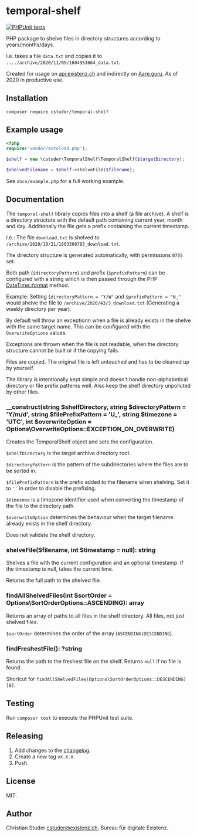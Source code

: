 # temporal-shelf

[![PHPUnit tests](https://github.com/cstuder/temporal-shelf/workflows/PHPUnit%20tests/badge.svg)](https://github.com/cstuder/temporal-shelf/actions?query=workflow%3A%22PHPUnit+tests%22)

PHP package to shelve files in directory structures according to years/months/days.

I.e. takes a file `data.txt` and copies it to `..../archive/2020/11/09/1604953664_data.txt`.

Created for usage on [api.existenz.ch](https://api.existenz.ch) and indirectly on [Aare.guru](https://aare.guru). As of 2020 in productive use.

## Installation

`composer require cstuder/temporal-shelf`

## Example usage

```php
<?php
require('vendor/autoload.php');

$shelf = new \cstuder\TemporalShelf\TemporalShelf($targetDirectory);

$shelvedFilename = $shelf->shelveFile($filename);
```

See `docs/example.php` for a full working example.

## Documentation

The `temporal-shelf` library copies files into a shelf (a file archive). A shelf is a directory structure with the default path containing current year, month and day. Additionally the file gets a prefix containing the current timestamp.

I.e.: The file `download.txt` is shelved to `/archive/2020/10/21/1603308783_download.txt`.

The directory structure is generated automatically, with permissions `0755` set.

Both path (`$directoryPattern`) and prefix (`$prefixPattern`) can be configured with a string which is then passed through the PHP [DateTime::format](https://www.php.net/manual/en/datetime.format.php) method.

Example: Setting `$directoryPattern = "Y/W"` and `$prefixPattern = "N_"` would shelve the file to `/archive/2020/43/3_download.txt` (Generating a weekly directory per year).

By default will throw an exceptionn when a file is already exists in the shelve with the same target name. This can be configured with the `OverwriteOptions` values.

Exceptions are thrown when the file is not readable, when the directory structure cannot be built or if the copying fails.

Files are copied. The original file is left untouched and has to be cleaned up by yourself.

The library is intentionally kept simple and doesn't handle non-alphabetical directory or file prefix patterns well. Also keep the shelf directory unpolluted by other files.

### \_\_construct(string $shelfDirectory, string $directoryPattern = 'Y/m/d', string \$filePrefixPattern = 'U\_', string \$timezone = 'UTC', int \$overwriteOption = Options\OverwriteOptions::EXCEPTION_ON_OVERWRITE)

Creates the TemporalShelf object and sets the configuration.

`$shelfDirectory` is the target archive directory root.

`$directoryPattern` is the pattern of the subdirectories where the files are to be sorted in.

`$filePrefixPattern` is the prefix added to the filename when shelving. Set it to `''` in order to disable the prefixing.

`$timezone` is a timezone identifier used when converting the timestamp of the file to the directory path.

`$overwriteOption` determines the behaviour when the target filename already exists in the shelf directory.

Does not validate the shelf directory.

### shelveFile($filename, int $timestamp = null): string

Shelves a file with the current configuration and an optional timestamp. If the timestamp is null, takes the current time.

Returns the full path to the shelved file.

### findAllShelvedFiles(int \$sortOrder = Options\SortOrderOptions::ASCENDING): array

Returns an array of paths to all files in the shelf directory. All files, not just shelved files.

`$sortOrder` determines the order of the array (`ASCENDING|DESCENDING`).

### findFreshestFile(): ?string

Returns the path to the freshest file on the shelf. Returns `null` if no file is found.

Shortcut for `findAllShelvedFiles(Options\SortOrderOptions::DESCENDING)[0]`.

## Testing

Run `composer test` to execute the PHPUnit test suite.

## Releasing

1. Add changes to the [changelog](CHANGELOG.md).
1. Create a new tag `vX.X.X`.
1. Push.

## License

MIT.

## Author

Christian Studer <cstuder@existenz.ch>, Bureau für digitale Existenz.

